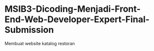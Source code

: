 # MSIB3-Dicoding-Menjadi-Front-End-Web-Developer-Expert-Final-Submission
Membuat website katalog restoran
